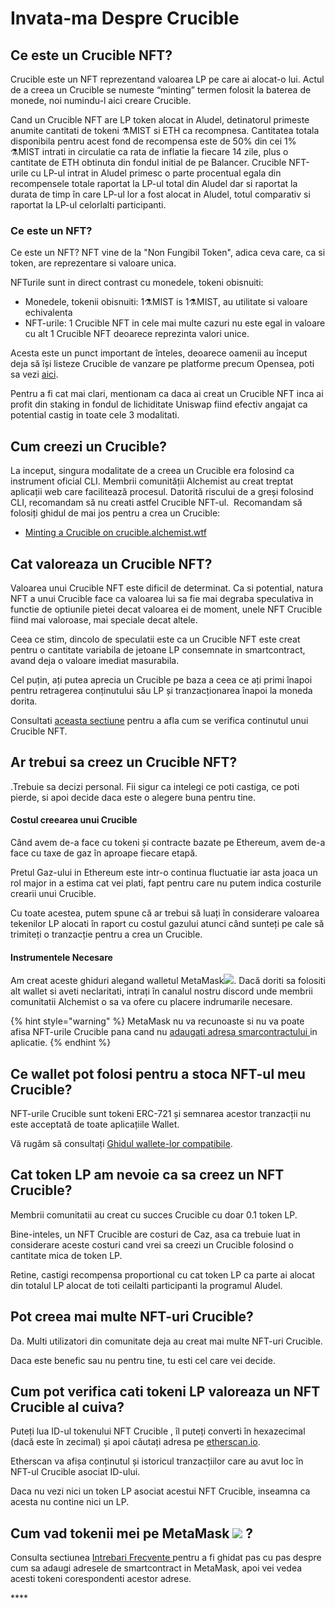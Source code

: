 # Invata-ma Despre Crucible

## Ce este un Crucible NFT?

Crucible este un NFT reprezentand valoarea LP pe care ai alocat-o lui. Actul de a creea un Crucible se numeste “minting” termen folosit la baterea de monede, noi numindu-l aici creare Crucible.

Cand un Crucible NFT are LP token alocat in Aludel, detinatorul primeste anumite cantitati de tokeni ⚗️MIST si ETH ca recompnesa. Cantitatea totala disponibila pentru acest fond de recompensa este de 50% din cei 1% ⚗️MIST intrati in circulatie ca rata de inflatie la fiecare 14 zile, plus o cantitate de ETH obtinuta din fondul initial de pe Balancer. Crucible NFT-urile cu LP-ul intrat in Aludel primesc o parte procentual egala din recompensele totale raportat la LP-ul total din Aludel dar si raportat la durata de timp în care LP-ul lor a fost alocat in Aludel, totul comparativ si raportat la LP-ul celorlalti participanti.

### Ce este un NFT?

Ce este un NFT? NFT vine de la "Non Fungibil Token", adica ceva care, ca si token, are reprezentare si valoare unica.

NFTurile sunt in direct contrast cu monedele, tokeni obisnuiti:

* Monedele, tokenii obisnuiti: 1⚗️MIST is 1⚗️MIST, au utilitate si valoare echivalenta
* NFT-urile: 1 Crucible NFT in cele mai multe cazuri nu este egal in valoare cu alt 1 Crucible NFT deoarece reprezinta valori unice.

Acesta este un punct important de înteles, deoarece oamenii au început deja să își listeze Crucible de vanzare pe platforme precum Opensea, poti sa vezi [aici](https://opensea.io/assets/0x54e0395cfb4f39bef66dbcd5bd93cca4e9273d56/620479970925497750675476517677400441094103376596). 

Pentru a fi cat mai clari, mentionam ca daca ai creat un Crucible NFT inca ai profit din staking in fondul de lichiditate Uniswap fiind efectiv angajat ca potential castig in toate cele 3 modalitati.

## Cum creezi un Crucible?

La inceput, singura modalitate de a creea un Crucible era folosind ca instrument oficial CLI. Membrii comunității Alchemist au creat treptat aplicații web care facilitează procesul. Datorită riscului de a greși folosind CLI, recomandam să nu creati astfel Crucible NFT-ul. ‌ Recomandam să folosiți ghidul de mai jos pentru a crea un Crucible:

* [Minting a Crucible on crucible.alchemist.wtf](guides-crucible.alchemist.wtf/)



## Cat valoreaza un Crucible NFT?

Valoarea unui Crucible NFT este dificil de determinat. Ca si potential, natura NFT a unui Crucible face ca valoarea lui sa fie mai degraba speculativa in functie de optiunile pietei decat valoarea ei de moment, unele NFT Crucible fiind mai valoroase, mai speciale decat altele.

Ceea ce stim, dincolo de speculatii este ca un Crucible NFT este creat pentru o cantitate variabila de jetoane LP consemnate in smartcontract, avand deja o valoare imediat masurabila.

Cel puțin, ați putea aprecia un Crucible pe baza a ceea ce ați primi înapoi pentru retragerea conținutului său LP și tranzacționarea înapoi la moneda dorita.

Consultati [aceasta sectiune](teach-me-about-crucibles.md#how-can-i-check-how-many-lp-tokens-someone-elses-crucible-is-worth) pentru a afla cum se verifica continutul unui Crucible NFT.

## Ar trebui sa creez un Crucible NFT?

.Trebuie sa decizi personal. Fii sigur ca intelegi ce poti castiga, ce poti pierde, si apoi decide daca este o alegere buna pentru tine.

#### Costul creearea unui Crucible

Când avem de-a face cu tokeni și contracte bazate pe Ethereum, avem de-a face cu taxe de gaz în aproape fiecare etapă. 

Pretul Gaz-ului in Ethereum este intr-o continua fluctuatie iar asta joaca un rol major in a estima cat vei plati, fapt pentru care nu putem indica costurile crearii unui Crucible. 

Cu toate acestea, putem spune că ar trebui să luați în considerare valoarea tekenilor LP alocati în raport cu costul gazului atunci când sunteți pe cale să trimiteți o tranzacție pentru a crea un Crucible.

#### Instrumentele Necesare

Am creat aceste ghiduri alegand walletul MetaMask![](../.gitbook/assets/metamask-fox.svg). Dacă doriti sa folositi alt wallet si aveti neclaritati, intrați în canalul nostru discord unde membrii comunitatii Alchemist o sa va ofere cu placere indrumarile necesare.

{% hint style="warning" %}
MetaMask nu va recunoaste si nu va poate afisa NFT-urile Crucible pana cand nu [adaugati adresa smarcontractului ](https://app.gitbook.com/@alchemist-docs/s/mist/v/romanian/crucible/faq-new#de-ce-nu-pot-sa-vad-nft-ul-crucible-in-walletul-meu)in aplicatie. 
{% endhint %}

## Ce wallet pot folosi pentru a stoca NFT-ul meu Crucible?

NFT-urile Crucible sunt tokeni ERC-721 și semnarea acestor tranzacții nu este acceptată de toate aplicațiile Wallet.

Vă rugăm să consultați [Ghidul wallete-lor compatibile](wallet-compatibility.md).

## Cat token LP am nevoie ca sa creez un NFT Crucible?

Membrii comunitatii au creat cu succes Crucible cu doar 0.1 token LP. 

Bine-inteles, un NFT Crucible are costuri de Caz, asa ca trebuie luat in considerare aceste costuri cand vrei sa creezi un Crucible folosind o cantitate mica de token LP. 

Retine, castigi recompensa proportional cu cat token LP ca parte ai alocat din totalul LP alocat de toti ceilalti participanti la programul Aludel. 

## Pot creea mai multe NFT-uri Crucible?

Da. Multi utilizatori din comunitate deja au creat mai multe NFT-uri Crucible. 

Daca este benefic sau nu pentru tine, tu esti cel care vei decide. 

## Cum pot verifica cati tokeni LP valoreaza un NFT Crucible al cuiva?

Puteți lua ID-ul tokenului NFT Crucible , îl puteți converti în hexazecimal \(dacă este în zecimal\) și apoi căutați adresa pe [etherscan.io](https://etherscan.io).

Etherscan va afișa conținutul și istoricul tranzacțiilor care au avut loc în NFT-ul Crucible asociat ID-ului.

Daca nu vezi nici un token LP asociat acestui NFT Crucible, inseamna ca acesta nu contine nici un LP. 

## Cum vad tokenii mei pe MetaMask ![](../.gitbook/assets/metamask-fox.svg) ?

Consulta sectiunea [Intrebari Frecvente ](faq-new.md#de-ce-nu-pot-sa-vad-token-ul-mist-in-walletul-meu)pentru a fi ghidat pas cu pas despre cum sa adaugi adresele de smartcontract in MetaMask, apoi vei vedea acesti tokeni corespondenti acestor adrese. 

\*\*\*\*

